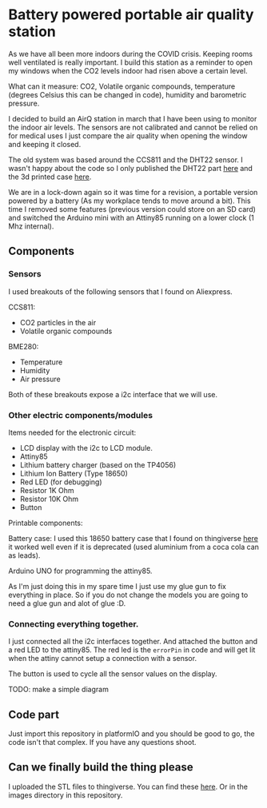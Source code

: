 # Battery powered portable air quality station

As we have all been more indoors during the COVID crisis. Keeping rooms well ventilated is really important. I build this station as a reminder to open my windows when the CO2 levels indoor had risen above a certain level.

What can it measure: CO2, Volatile organic compounds, temperature (degrees Celsius this can be changed in code), humidity and barometric pressure.

I decided to build an AirQ station in march that I have been using to monitor the indoor air levels. The sensors are not calibrated and cannot be relied on for medical uses I just compare the air quality when opening the window and keeping it closed.

The old system was based around the CCS811 and the DHT22 sensor. I wasn't happy about the code so I only published the DHT22 part [here](https://github.com/tom-dierckx/DHT-attiny85-i2c) and the 3d printed case [here](https://www.thingiverse.com/thing:4262574).

We are in a lock-down again so it was time for a revision, a portable version powered by a battery (As my workplace tends to move around a bit). This time I removed some features (previous version could store on an SD card) and switched the Arduino mini with an Attiny85 running on a lower clock (1 Mhz internal).

## Components

### Sensors

I used breakouts of the following sensors that I found on Aliexpress.

CCS811:
- CO2 particles in the air
- Volatile organic compounds

BME280:
- Temperature
- Humidity
- Air pressure

Both of these breakouts expose a i2c interface that we will use.

### Other electric components/modules

Items needed for the electronic circuit:
- LCD display with the i2c to LCD module.
- Attiny85
- Lithium battery charger (based on the TP4056)
- Lithium Ion Battery (Type 18650)
- Red LED (for debugging)
- Resistor 1K Ohm 
- Resistor 10K Ohm
- Button

Printable components:

Battery case: I used this 18650 battery case that I found on thingiverse [here](https://www.thingiverse.com/thing:535688) it worked well even if it is deprecated (used aluminium from a coca cola can as leads).

Arduino UNO for programming the attiny85.

As I'm just doing this in my spare time I just use my glue gun to fix everything in place. So if you do not change the models you are going to need a glue gun and alot of glue :D.

### Connecting everything together.

I just connected all the i2c interfaces together. And attached the button and a red LED to the attiny85. The red led is the `errorPin` in code and will get lit when the attiny cannot setup a connection with a sensor.

The button is used to cycle all the sensor values on the display.

TODO: make a simple diagram

## Code part

Just import this repository in platformIO and you should be good to go, the code isn't that complex. If you have any questions shoot.

## Can we finally build the thing please

I uploaded the STL files to thingiverse. You can find these [here]().
Or in the images directory in this repository. 





